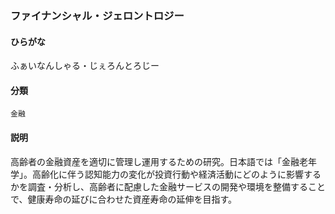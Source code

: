 <div style="display:none;">

## [あ行](securities-terms?id=あ行)
## [か行](securities-terms?id=か行)
## [さ行](securities-terms?id=さ行)
## [た行](securities-terms?id=た行)
## [な行](securities-terms?id=な行)
## [は行](securities-terms?id=は行)

</div>

### ファイナンシャル・ジェロントロジー

#### ひらがな

ふぁいなんしゃる・じぇろんとろじー

#### 分類

`金融`

#### 説明

高齢者の金融資産を適切に管理し運用するための研究。日本語では「金融老年学」。高齢化に伴う認知能力の変化が投資行動や経済活動にどのように影響するかを調査・分析し、高齢者に配慮した金融サービスの開発や環境を整備することで、健康寿命の延びに合わせた資産寿命の延伸を目指す。

<div style="display:none;">

## [ま行](securities-terms?id=ま行)
## [や行](securities-terms?id=や行)
## [ら行](securities-terms?id=ら行)
## [わ行](securities-terms?id=わ行)
## [英数字・記号](securities-terms?id=英数字・記号)

</div>

